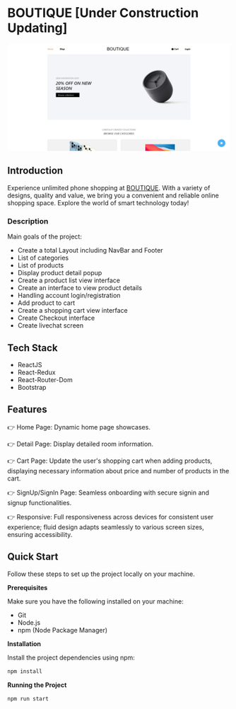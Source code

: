 # BOUTIQUE [Under Construction Updating]

![image](image.png)

## Introduction

Experience unlimited phone shopping at [BOUTIQUE](https://rjs-asm03-nguyenhhkiet.vercel.app/). With a variety of designs, quality and value, we bring you a convenient and reliable online shopping space. Explore the world of smart technology today!

### Description

Main goals of the project:

-   Create a total Layout including NavBar and Footer
-   List of categories
-   List of products
-   Display product detail popup
-   Create a product list view interface
-   Create an interface to view product details
-   Handling account login/registration
-   Add product to cart
-   Create a shopping cart view interface
-   Create Checkout interface
-   Create livechat screen

## Tech Stack

-   ReactJS
-   React-Redux
-   React-Router-Dom
-   Bootstrap

## Features

👉 Home Page: Dynamic home page showcases.

👉 Detail Page: Display detailed room information.

👉 Cart Page: Update the user's shopping cart when adding products, displaying necessary information about price and number of products in the cart.

👉 SignUp/SignIn Page: Seamless onboarding with secure signin and signup functionalities.

👉 Responsive: Full responsiveness across devices for consistent user experience; fluid design adapts seamlessly to various screen sizes, ensuring accessibility.

## Quick Start

Follow these steps to set up the project locally on your machine.

**Prerequisites**

Make sure you have the following installed on your machine:

-   Git
-   Node.js
-   npm (Node Package Manager)

**Installation**

Install the project dependencies using npm:

```javascript
npm install
```

**Running the Project**

```javascript
npm run start
```
